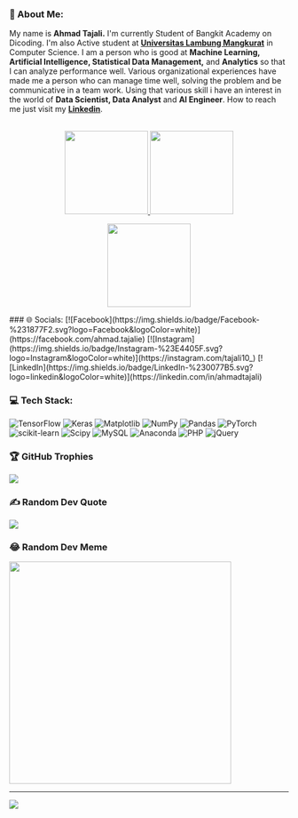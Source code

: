 ### 💫 About Me:
My name is **Ahmad Tajali.**
I'm currently Student of Bangkit Academy on Dicoding. I'm also Active student at **<a href="https://ulm.ac.id/id/" target="_blank">Universitas Lambung Mangkurat</a>** in Computer Science. I am a person who is good at **Machine Learning, Artificial Intelligence, Statistical Data Management,** and **Analytics** so that I can analyze performance well. Various organizational experiences have made me a person who can manage time well, solving the problem and be communicative in a team work. Using that various skill i have an interest in the world of **Data Scientist, Data Analyst** and **AI Engineer**. How to reach me just visit my **<a href="https://www.linkedin.com/in/ahmadtajali/" target="_blank">Linkedin</a>**.<br/>
<br>  
<p align="center">
<a href="https://github.com/Jal3ee">
  <img height="150em" src="https://github-readme-stats.vercel.app/api?username=Jal3ee&theme=midnight-purple&hide_border=false&include_all_commits=true&count_private=false"/>
  <img height="150em" src="https://github-readme-stats.vercel.app/api/top-langs/?username=Jal3ee&theme=midnight-purple&hide_border=false&include_all_commits=true&count_private=false&layout=compact"/>
</a>
</p>
<p align="center">
<a href="https://github.com/Jal3ee">
  <img height="150em" src="https://github-readme-streak-stats.herokuapp.com/?user=Jal3ee&theme=midnight-purple&hide_border=false"/>
</a>
</p>
### 🌐 Socials:
[![Facebook](https://img.shields.io/badge/Facebook-%231877F2.svg?logo=Facebook&logoColor=white)](https://facebook.com/ahmad.tajalie) [![Instagram](https://img.shields.io/badge/Instagram-%23E4405F.svg?logo=Instagram&logoColor=white)](https://instagram.com/tajali10_) [![LinkedIn](https://img.shields.io/badge/LinkedIn-%230077B5.svg?logo=linkedin&logoColor=white)](https://linkedin.com/in/ahmadtajali)

### 💻 Tech Stack:
![TensorFlow](https://img.shields.io/badge/TensorFlow-%23FF6F00.svg?style=flat&logo=TensorFlow&logoColor=white) ![Keras](https://img.shields.io/badge/Keras-%23D00000.svg?style=flat&logo=Keras&logoColor=white) ![Matplotlib](https://img.shields.io/badge/Matplotlib-%23ffffff.svg?style=flat&logo=Matplotlib&logoColor=black) ![NumPy](https://img.shields.io/badge/numpy-%23013243.svg?style=flat&logo=numpy&logoColor=white) ![Pandas](https://img.shields.io/badge/pandas-%23150458.svg?style=flat&logo=pandas&logoColor=white) ![PyTorch](https://img.shields.io/badge/PyTorch-%23EE4C2C.svg?style=flat&logo=PyTorch&logoColor=white) ![scikit-learn](https://img.shields.io/badge/scikit--learn-%23F7931E.svg?style=flat&logo=scikit-learn&logoColor=white) ![Scipy](https://img.shields.io/badge/SciPy-%230C55A5.svg?style=flat&logo=scipy&logoColor=%white) ![MySQL](https://img.shields.io/badge/mysql-%2300000f.svg?style=flat&logo=mysql&logoColor=white) ![Anaconda](https://img.shields.io/badge/Anaconda-%2344A833.svg?style=flat&logo=anaconda&logoColor=white) ![PHP](https://img.shields.io/badge/php-%23777BB4.svg?style=flat&logo=php&logoColor=white) ![jQuery](https://img.shields.io/badge/jquery-%230769AD.svg?style=flat&logo=jquery&logoColor=white)

### 🏆 GitHub Trophies
![](https://github-profile-trophy.vercel.app/?username=Jal3ee&theme=tokyonight&no-frame=false&no-bg=false&margin-w=4)

### ✍️ Random Dev Quote
![](https://quotes-github-readme.vercel.app/api?type=horizontal&theme=tokyonight)

### 😂 Random Dev Meme
<img src='https://randommeme-five.vercel.app/' style="height: 400px;"/>

---
[![](https://visitcount.itsvg.in/api?id=Jal3ee&icon=0&color=6)](https://visitcount.itsvg.in)

<!-- Proudly created with GPRM ( https://gprm.itsvg.in ) -->
